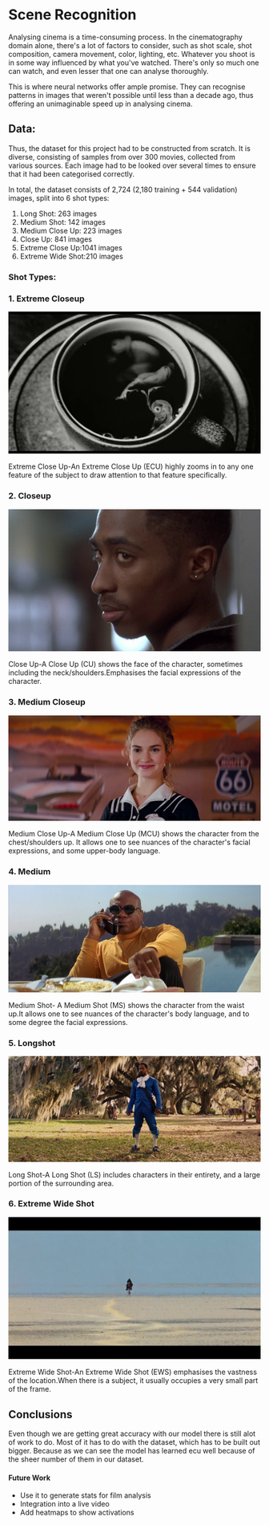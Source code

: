 # Scene Recognition

Analysing cinema is a time-consuming process. In the cinematography domain alone, there's a lot of factors to consider, such as shot scale, shot composition, camera movement, color, lighting, etc. Whatever you shoot is in some way influenced by what you've watched. There's only so much one can watch, and even lesser that one can analyse thoroughly.

This is where neural networks offer ample promise. They can recognise patterns in images that weren't possible until less than a decade ago, thus offering an unimaginable speed up in analysing cinema.

## Data:
Thus, the dataset for this project had to be constructed from scratch. It is diverse, consisting of samples from over 300 movies, collected from various sources. Each image had to be looked over several times to ensure that it had been categorised correctly.

In total, the dataset consists of 2,724 (2,180 training + 544 validation) images, split into 6 shot types:

1. Long Shot: 263 images
2. Medium Shot: 142 images
3. Medium Close Up: 223 images
4. Close Up: 841 images
5. Extreme Close Up:1041 images
6. Extreme Wide Shot:210 images

### Shot Types:

###  1. Extreme Closeup 

![](https://github.com/KwasiArhin/Movie_Capstone/blob/master/README_imgs/Darren-Scene-054-01.jpg?raw=true)

Extreme Close Up-An Extreme Close Up (ECU) highly zooms in to any one feature of the subject to draw attention to that feature specifically.

### 2. Closeup 

![](https://github.com/KwasiArhin/Movie_Capstone/blob/master/README_imgs/Juice-Scene-0758-02.jpg?raw=true)

Close Up-A Close Up (CU) shows the face of the character, sometimes including the neck/shoulders.Emphasises the facial expressions of the character.
### 3. Medium Closeup 
![](https://github.com/KwasiArhin/Movie_Capstone/blob/master/README_imgs/babydriver018.jpg?raw=true)

Medium Close Up-A Medium Close Up (MCU) shows the character from the chest/shoulders up. It allows one to see nuances of the character's facial expressions, and some upper-body language.
### 4. Medium

![](https://github.com/KwasiArhin/Movie_Capstone/blob/master/README_imgs/Pulp_Fiction-Scene-0949-01.jpg?raw=true)

Medium Shot- A Medium Shot (MS) shows the character from the waist up.It allows one to see nuances of the character's body language, and to some degree the facial expressions.

### 5. Longshot 

![](https://github.com/KwasiArhin/Movie_Capstone/blob/master/README_imgs/django-Scene-0398-02.jpg?raw=true)

Long Shot-A Long Shot (LS) includes characters in their entirety, and a large portion of the surrounding area.

### 6. Extreme Wide Shot 
![](https://github.com/KwasiArhin/Movie_Capstone/blob/master/README_imgs/ews-Scene-004-01.jpg?raw=true)

Extreme Wide Shot-An Extreme Wide Shot (EWS) emphasises the vastness of the location.When there is a subject, it usually occupies a very small part of the frame.


## Conclusions

Even though we are getting great accuracy with our model there is still alot of work to do. Most of it has to do with the dataset, which has to be built out bigger. Because as we can see the model has learned ecu well because of the sheer number of them in our dataset.

#### Future Work

   * Use it to generate stats for film analysis 
   * Integration into a live video  
   * Add heatmaps to show activations 
